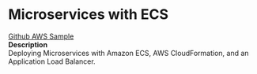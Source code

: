 # Microservices with ECS
[Github AWS Sample](https://github.com/aws-samples/ecs-refarch-cloudformation)   
__Description__  
Deploying Microservices with Amazon ECS, AWS CloudFormation, and an Application Load Balancer.
